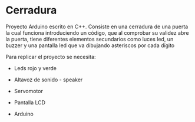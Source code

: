 # Cerradura
Proyecto Arduino escrito en C++. 
Consiste en una cerradura de una puerta la cual funciona introduciendo un código, 
que al comprobar su validez abre la puerta, tiene diferentes elementos secundarios como luces led,
un buzzer y una pantalla led que va dibujando asteriscos por cada dígito

Para replicar el proyecto se necesita:

 - Leds rojo y verde

 - Altavoz de sonido - speaker

 - Servomotor

 - Pantalla LCD
 
 - Arduino 



